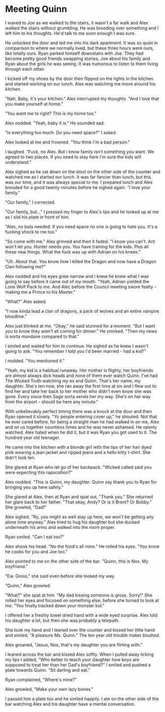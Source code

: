 # Meeting Quinn

I waved to Joe as we walked to the stairs, it wasn't a far walk and Alex walked the stairs without grumbling. He was brooding over something and I left him to his thoughts. He'd talk to me soon enough I was sure.

He unlocked the door and led me into his dark apartment. It was so quiet in comparison to where we normally lived, but these three hours were ours, like totally ours. Ryan parked himself downstairs with Joe. They had become pretty good friends swapping stories, Joe about his family and Ryan about the girls he was seeing. It was humorous to listen to them living through each other.

I kicked off my shoes by the door then flipped on the lights in the kitchen and started working on our lunch. Alex was watching me move around his kitchen.

"Nah, Baby, it's your kitchen." Alex interrupted my thoughts. "And I love that you make yourself at home."

"You want me to right? This is my home too."

Alex nodded. "Yeah, baby it is." He sounded sad.

"Is everything too much. Do you need space?" I asked.

Alex looked at me and frowned. "You think I'm a bad person."

I laughed. "Fuck, no Alex. But I know family isn't something you want. We agreed to two places. If you need to stay here I'm sure the kids will understand."

Alex sighed as he sat down on the stool on the other side of the counter and watched me as I started our lunch. It was far fancier than lunch, but this was our time, and it was always special to me. I prepared lunch and Alex brooded for a good twenty minutes before he sighed again. "I love your family."

"Our family," I corrected.

"Our family, but..." I pressed my finger to Alex's lips and he looked up at me as I slid his plate in front of him.

"Alex, no buts needed. If you need space no one is going to hate you. It's a fucking shock to me too."

"So come with me." Alex grinned and then it faded. "I know you can't. Ant won't let you. Hunter needs you. You have training for the kids. Plus all these new things. What the fuck was up with Adrian on his knees."

"Uh. About that. You know how I killed the Dragon and now have a Dragon Clan following me?"

Alex nodded and his eyes grew narrow and I knew he knew what I was going to say before it came out of my mouth. "Yeah, Adrian yielded the Lone Wolf Pack to me. And Alec before the Council meeting swore fealty - making me a Prince to his Master."

"What?" Alex asked.

"I now kinda lead a clan of dragons, a pack of wolves and an entire vampire bloodline."

Alex just blinked at me. "Okay," he said stunned for a moment. "But I want you to know they aren't all coming for dinner." He smirked. "Then my news is sorta mundane compared to that."

I smiled and waited for him to continue. He sighed as he knew I wasn't going to ask. "You remember I told you I'd been married - had a kid?" 

I nodded. "You mentioned it."

"Yeah, my kid is a habitual runaway. Her mother is flighty, her boyfriends are almost always dick heads and none of them ever watch Quinn. I've had The Wicked Truth watching my ex and Quinn. That's her name, my daughter. She's ten now, she ran away the first time at six and I flew out to find her and take her back to her mother who didn't even know she was gone. Every since then Sage sorta sends her my way. She's on her way from the airport - should be here any minute."

With unbelievably perfect timing there was a knock at the door and then Ryan opened it slowly. "Yo people entering cover up," he shouted.  Not that he ever cared before, for being a straight man he had walked in on me, Alex and on us together countless times and he was never ashamed. He openly watched. Alex hated when he did it, but it was Ryan you got used to it. The hundred year old teenager.  

He came into the kitchen with a blonde girl with the tips of her hair dyed pink wearing a jean jacket and ripped jeans and a hello kitty t-shirt. She didn't look ten.

She glared at Ryan who let go of her backpack. "Wicked called said you were expecting this rapscallion?"

Alex nodded. "This is Quinn, my daughter. Quinn say thank you to Ryan for bringing you up here safely."

She glared at Alex, then at Ryan and spat out, "Thank you." She returned her glare back to her father. "That okay, Andy? Or is it Brent? Or Bobby." She growled, "Dad!"

Alex sighed. "Ry, you might as well stay up here, we won't be getting any alone time anyway." Alex tried to hug his daughter but she ducked underneath his arms and walked into the room proper.

Ryan smiled. "Can I eat too?"

Alex shook his head. "No the food's all mine." He rolled his eyes. "You know he cooks for you and Joe too."

Alex pointed to me on the other side of the bar. "Quinn, this is Nox. My boyfriend."  

"Ew. Gross," she said even before she looked my way.  

"Quinn," Alex growled.

"What?" she spat at him. "My dad kissing someone is gross. Sorry!" She rolled her eyes and focused on something else, before she turned to look at me. "You finally tracked down your monster kid." 

I offered her a freshly towel dried hand with a wide eyed surprise. Alex told his daughter a lot, but then she was probably a telepath.

She took my hand and I leaned over the counter and kissed her little hand and smiled, "A pleasure Ms. Quinn." The ten year old trouble maker blushed.  

Alex groaned, "Jesus, Nox, that's my daughter you are flirting with."

I leaned across the bar and kissed Alex softly. When I pulled away licking my lips I added, "Who better to teach your daughter how boys are supposed to treat her than her Dad's boyfriend?" I smiled and pushed a plate towards Quinn. "Sit darling and eat."

Ryan complained, "Where's mine?"

Alex growled, "Make your own lazy bones."

I passed him a plate too and he smiled happily. I ate on the other side of the bar watching Alex and his daughter have a mental conversation.